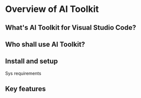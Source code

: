 # Overview of AI Toolkit

## What's AI Toolkit for Visual Studio Code?


## Who shall use AI Toolkit?



## Install and setup 
Sys requirements

## Key features